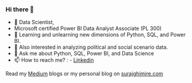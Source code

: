 ### Hi there 👋

<!--
**surajghimire/surajghimire** is a ✨ _special_ ✨ repository because its `README.md` (this file) appears on your GitHub profile.

Here are some ideas to get you started:
-->
- 🔭 Data Scientist,
- Microsoft certified Power BI Data Analyst Associate (PL 300) 
- 🌱 Learning and unlearning new dimensions of Python, SQL, and Power BI.  
- 🤔 Also interested in analyzing political and social scenario data. 
- 💬 Ask me about Python, SQL, Power BI, and Data Science  
- 📫 How to reach me? :   - <a href="https://linkedin.com/in/surajghimire03" target="_blank" rel="noopener noreferrer">Linkedin</a> 


Read my <a href="https://thesurajblog.medium.com/" target="_blank" rel="noopener noreferrer">Medium</a>   blogs or my personal blog on  <a href="http://surajghimire.com/
/" target="_blank" rel="noopener noreferrer">surajghimire.com</a>

